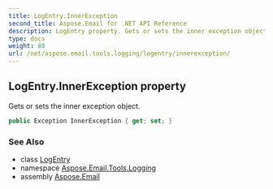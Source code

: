 ```yaml
---
title: LogEntry.InnerException
second_title: Aspose.Email for .NET API Reference
description: LogEntry property. Gets or sets the inner exception object
type: docs
weight: 80
url: /net/aspose.email.tools.logging/logentry/innerexception/
---
```

## LogEntry.InnerException property

Gets or sets the inner exception object.

```csharp
public Exception InnerException { get; set; }
```

### See Also

* class [LogEntry](../)
* namespace [Aspose.Email.Tools.Logging](../../logentry/)
* assembly [Aspose.Email](../../../)


